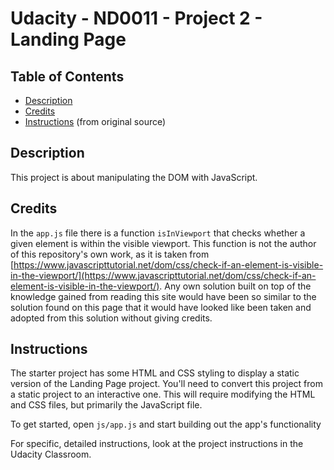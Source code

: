 # Udacity - ND0011 - Project 2 - Landing Page

## Table of Contents

* [Description](#description)
* [Credits](#credits)
* [Instructions](#instructions) (from original source)

## Description

This project is about manipulating the DOM with JavaScript.

## Credits
In the `app.js` file there is a function `isInViewport` that checks whether a given element is within the visible viewport. This function is not the author of this repository's own work, as it is taken from [https://www.javascripttutorial.net/dom/css/check-if-an-element-is-visible-in-the-viewport/](https://www.javascripttutorial.net/dom/css/check-if-an-element-is-visible-in-the-viewport/). Any own solution built on top of the knowledge gained from reading this site would have been so similar to the solution found on this page that it would have looked like been taken and adopted from this solution without giving credits.

## Instructions

The starter project has some HTML and CSS styling to display a static version of the Landing Page project. You'll need to convert this project from a static project to an interactive one. This will require modifying the HTML and CSS files, but primarily the JavaScript file.

To get started, open `js/app.js` and start building out the app's functionality

For specific, detailed instructions, look at the project instructions in the Udacity Classroom.